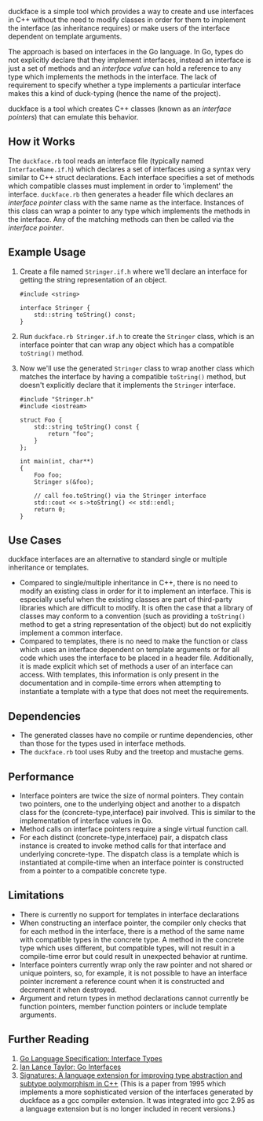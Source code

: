 duckface is a simple tool which provides a way to create and use interfaces in C++ without
the need to modify classes in order for them to implement the interface (as inheritance requires)
or make users of the interface dependent on template arguments.

The approach is based on interfaces in the Go language.  In Go, types do not explicitly
declare that they implement interfaces, instead an interface is just a set of methods and
an *interface value* can hold a reference to any type which implements the methods in the interface.
The lack of requirement to specify whether a type implements a particular interface makes this a kind of duck-typing
(hence the name of the project).

duckface is a tool which creates C++ classes (known as an *interface pointers*) that can emulate this behavior.

## How it Works

The `duckface.rb` tool reads an interface file (typically named `InterfaceName.if.h`) which declares a set of
interfaces using a syntax very similar to C++ struct declarations.  Each interface specifies a set of methods
which compatible classes must implement in order to 'implement' the interface.  `duckface.rb` then generates
a header file which declares an *interface pointer* class with the same name as the interface.  Instances of this class can
wrap a pointer to any type which implements the methods in the interface.  Any of the matching methods can then be
called via the *interface pointer*.

## Example Usage

 1. Create a file named `Stringer.if.h` where we'll declare an interface for getting the string representation of an object.

        #include <string>

        interface Stringer {
            std::string toString() const;
        }

 2. Run `duckface.rb Stringer.if.h` to create the `Stringer` class, which is an interface pointer that
    can wrap any object which has a compatible `toString()` method.

 3. Now we'll use the generated `Stringer` class to wrap another class which matches the interface by having
    a compatible `toString()` method, but doesn't explicitly declare that it implements the `Stringer` interface.

        #include "Stringer.h"
        #include <iostream>

        struct Foo {
            std::string toString() const {
                return "foo";
            }
        };

        int main(int, char**)
        {
            Foo foo;
            Stringer s(&foo);

            // call foo.toString() via the Stringer interface
            std::cout << s->toString() << std::endl;
            return 0;
        }

## Use Cases

duckface interfaces are an alternative to standard single or multiple inheritance or templates.

 * Compared to single/multiple inheritance in C++, there is no need to modify an existing class in order for it
   to implement an interface.  This is especially useful when the existing classes are part of third-party libraries
   which are difficult to modify.  It is often the case that a library of classes may conform to a convention (such as
   providing a `toString()` method to get a string representation of the object) but do not explicitly implement a common
   interface.
 * Compared to templates, there is no need to make the function or class which uses an interface dependent on template
   arguments or for all code which uses the interface to be placed in a header file.  Additionally, it is made explicit which
   set of methods a user of an interface can access.  With templates, this information is only present in the documentation and
   in compile-time errors when attempting to instantiate a template with a type that does not meet the requirements.

## Dependencies

 * The generated classes have no compile or runtime dependencies, other than those for the types used in interface methods.
 * The `duckface.rb` tool uses Ruby and the treetop and mustache gems.

## Performance

 * Interface pointers are twice the size of normal pointers.  They contain two pointers, one to the underlying object and
   another to a dispatch class for the (concrete-type,interface) pair involved.  This is similar to the implementation of interface values in Go.
 * Method calls on interface pointers require a single virtual function call.
 * For each distinct (concrete-type,interface) pair, a dispatch class instance is created to invoke method calls for
   that interface and underlying concrete-type.  The dispatch class is a template which is instantiated at compile-time
   when an interface pointer is constructed from a pointer to a compatible concrete type.

## Limitations

 * There is currently no support for templates in interface declarations
 * When constructing an interface pointer, the compiler only checks that for each method in the
   interface, there is a method of the same name with compatible types in the concrete type.
   A method in the concrete type which uses different, but compatible types, will not result
   in a compile-time error but could result in unexpected behavior at runtime.
 * Interface pointers currently wrap only the raw pointer and not shared or unique pointers, so,
   for example, it is not possible to have an interface pointer increment a reference count when
   it is constructed and decrement it when destroyed.
 * Argument and return types in method declarations cannot currently be function pointers,
   member function pointers or include template arguments.

## Further Reading

   1. [Go Language Specification: Interface Types](http://golang.org/doc/go_spec.html#Interface_types)
   2. [Ian Lance Taylor: Go Interfaces](http://www.airs.com/blog/archives/277)
   3. [Signatures: A language extension for improving type abstraction and subtype polymorphism in C++](http://www.mendeley.com/research/signatures-language-extension-improving-type-abstraction-subtype-polymorphism-c/) (This is a paper from 1995 which implements a more sophisticated version of the interfaces generated by duckface as a gcc compiler extension.  It was integrated into gcc 2.95 as a language extension but is no longer included in recent versions.)

